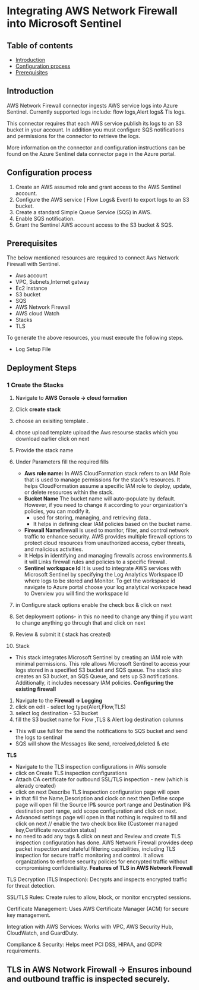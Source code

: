 # Integrating AWS Network Firewall into Microsoft Sentinel
## Table of contents
- [Introduction](#intro)
- [Configuration process](#intro)
- [Prerequisites](#step2)
 
 
<a name="intro">
 
## Introduction
AWS Network Firewall connector ingests  AWS service logs into Azure Sentinel. Currently supported logs include: flow logs,Alert logs& Tls logs.
 
This connector requires that each AWS service publish its logs to an S3 bucket in your account. In addition you must configure SQS notifications and permissions for the connector to retrieve the logs.
 
More information on the connector and configuration instructions can be found on the Azure Sentinel data connector page in the Azure portal.
 
## Configuration process
1. Create an AWS assumed role and grant access to the AWS Sentinel account.
2. Configure the AWS service ( Flow Logs& Event) to export logs to an S3 bucket.
3. Create a standard Simple Queue Service (SQS) in AWS.
4. Enable SQS notification.
5. Grant the Sentinel AWS account access to the S3 bucket & SQS.

<a name="step2">
  
## Prerequisites

The below mentioned resources are required to connect Aws Network Firewall with Sentinel.
- Aws account
- VPC, Subnets,Internet gatway
- Ec2 instance
- S3 bucket
- SQS
- AWS Network Firewall
- AWS cloud Watch
- Stacks
- TLS

 
To generate the above resources, you must execute the following steps.
 
- Log Setup File
<a name="log">
 
## Deployment Steps
 
### **1 Create the Stacks**  
1. Navigate to **AWS Console → cloud formation**  
2. Click **create stack**
3. choose an exisiting template .
4. chose upload template upload the Aws resourse stacks which you download earlier click on next 
5. Provide the stack name
6. Under Parameters fill the required fills
   - **Aws role name:** In AWS CloudFormation stack refers to an IAM Role that is used to manage permissions for the stack's resources. It helps CloudFormation assume a 
      specific IAM role to deploy, update, or delete resources within the stack.
   - **Bucket Name** The bucket name will auto-populate by default. However, if you need to change it according to your organization's policies, you can modify it.
      * used for storing, managing, and retrieving data..
      * It helps in defining clear IAM policies based on the bucket name.
   - **Firewall Name**firewall is used to monitor, filter, and control network traffic to enhance security. AWS provides multiple firewall options to protect cloud 
       resources from unauthorized access, cyber threats, and malicious activities.
   - It Helps in identifying and managing firewalls across environments.& it will Links firewall rules and policies to a specific firewall.
   - **Sentinel workspace Id** It  is used to integrate AWS services with Microsoft Sentinel by specifying the Log Analytics Workspace ID where logs to be stored and 
    Monitor.
     To get the workspace id navigate to Azure portal choose your log analytical workspace  head to Overview you will find the workspace Id 
       
9. in Configure stack options enable the check box & click on next
10. Set deployment options- in this no need to change any thing if you want to change anything go through that and click on next 
11. Review & submit it ( stack has created)
12. Stack
- This stack integrates Microsoft Sentinel by creating an IAM role with minimal permissions. This role allows Microsoft Sentinel to access your logs stored in a specified S3 bucket and SQS queue. The stack also creates an S3 bucket, an SQS Queue, and sets up S3 notifications. Additionally, it includes necessary IAM policies.
**Configuring the existing firewall** 
1. Navigate to the **Firewall → Logging**
2. click on edit - select log type(Alert,Flow,TLS)
3. select log destination  - S3 bucket
4. fill the S3 bucket name for Flow ,TLS & Alert log destination columns    

- This will use full for the send the notifications to SQS bucket and send the logs to sentinal 
- SQS will show the Messages like send, rerceived,deleted & etc     
  

**TLS**
- Navigate to the TLS inspection configurations in AWs sonsole
- click on Create TLS inspection configurations
- Attach CA certificate for outbound SSL/TLS inspection - new (which is alerady created)
- click on next Describe TLS inspection configuration page will open
- in that fill the Name,Description and clock on next then Define scope  page will open fill the Source IP& source port range and Destination IP& destination port range, add scope configuration and click on next.
- Advanced settings  page will open in that nothing is required to fill and click on next  // enable the two check box like (Customer managed key,Certificate revocation status)
- no need to add any tags & click on next and Review and create TLS inspection configuration has done.
AWS Network Firewall provides deep packet inspection and stateful filtering capabilities, including TLS inspection for secure traffic monitoring and control. It allows organizations to enforce security policies for encrypted traffic without compromising confidentiality.
**Features of TLS in AWS Network Firewall**

TLS Decryption (TLS Inspection): Decrypts and inspects encrypted traffic for threat detection.

SSL/TLS Rules: Create rules to allow, block, or monitor encrypted sessions.

Certificate Management: Uses AWS Certificate Manager (ACM) for secure key management.

Integration with AWS Services: Works with VPC, AWS Security Hub, CloudWatch, and GuardDuty.

Compliance & Security: Helps meet PCI DSS, HIPAA, and GDPR requirements.

TLS in AWS Network Firewall →  Ensures inbound and outbound traffic is inspected securely.
- 

  

 
<a name="auth">
